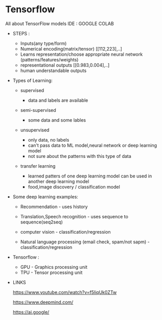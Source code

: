 # Tensorflow
All about TensorFlow models 
IDE : GOOGLE COLAB

* STEPS : 
   * Inputs(any type/form)  
   * Numerical encoding(matrix/tensor) [[112,223],..]
   * Learns representation/choose appropriate neural network (patterns/features/weights)
   * representational outputs [[0.983,0.004],..]
   * human understandable outputs

* Types of Learning:

   * supervised
        - data and labels are available

   * semi-supervised
        - some data and some lables

   * unsupervised
        - only data, no labels
        - can't pass data to ML model,neural network or deep learning model
        - not sure about the patterns with this type of data

    * transfer learning
        - learned patters of one deep learning model can be used in another deep learning model
        - food,image discovery / classification model

 * Some deep learning examples: 

     * Recommendation - uses history
 
     * Translation,Speech recognition - uses sequence to sequence(seq2seq)

     * computer vision - classification/regression

     * Natural language processing (email check, spam/not sapm) - classification/regression

* Tensorflow :
     * GPU - Graphics processing unit
     * TPU - Tensor processing unit

* LINKS
  
  https://www.youtube.com/watch?v=f5liqUk0ZTw

  https://www.deepmind.com/

  https://ai.google/
